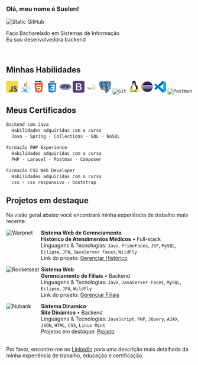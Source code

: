 
### Olá, meu nome é Suelen!

<img src="https://img.shields.io/static/v1?label=Overview&message=suelenmedinape&color=f8efd4&style=for-the-badge&logo=GitHub" alt="Static GitHub">

<p>Faço Bacharelado em Sistemas de Informação<br/> Eu sou desenvolvedora backend</p>  

<br/>
  
## Minhas Habilidades

<code><img height="32" src="https://raw.githubusercontent.com/github/explore/80688e429a7d4ef2fca1e82350fe8e3517d3494d/topics/javascript/javascript.png" alt="Javascript"/></code>
<code><img height="32" src="https://raw.githubusercontent.com/devicons/devicon/master/icons/java/java-original.svg" alt="Java"/></code>
<code><img height="32" src="https://raw.githubusercontent.com/github/explore/80688e429a7d4ef2fca1e82350fe8e3517d3494d/topics/html/html.png" alt="HTML5"/></code>
<code><img height="32" src="https://raw.githubusercontent.com/github/explore/80688e429a7d4ef2fca1e82350fe8e3517d3494d/topics/css/css.png" alt="CSS"/></code>
<code><img height="32" src="https://raw.githubusercontent.com/github/explore/80688e429a7d4ef2fca1e82350fe8e3517d3494d/topics/php/php.png" alt="PHP"/></code>
<code><img height="32" src="https://raw.githubusercontent.com/github/explore/80688e429a7d4ef2fca1e82350fe8e3517d3494d/topics/bootstrap/bootstrap.png" alt="Bootstrap"/></code>
<code><img height="32" src="https://raw.githubusercontent.com/github/explore/80688e429a7d4ef2fca1e82350fe8e3517d3494d/topics/mysql/mysql.png" alt="MySQL"/></code>
<code><img height="32" src="https://raw.githubusercontent.com/github/explore/80688e429a7d4ef2fca1e82350fe8e3517d3494d/topics/postgresql/postgresql.png" alt="PostegreSQL"/></code>
<code><img height="32" src="https://www.vectorlogo.zone/logos/git-scm/git-scm-icon.svg" alt="Git"/></code>
<code><img height="32" src="https://raw.githubusercontent.com/devicons/devicon/master/icons/linux/linux-original.svg" alt="Linux"/></code>
<code><img height="32" src="https://raw.githubusercontent.com/devicons/devicon/master/icons/eclipse/eclipse-original.svg" alt="Eclipse"/></code>
<code><img height="32" src="https://raw.githubusercontent.com/devicons/devicon/master/icons/vscode/vscode-original.svg" alt="VS Code"/></code>
<code><img height="32" src="https://www.vectorlogo.zone/logos/getpostman/getpostman-icon.svg" alt="Postman"/></code>

## Meus Certificados 
```
Backend com Java 
  Habilidades adquiridas com o curso
  Java - Spring - Collections - SQL - NoSQL
```
```
Formação PHP Experience   
  Habilidades adquiridas com o curso
  PHP - Laravel - Postman - Composer
```
```
Formação CSS Web Developer  
  Habilidades adquiridas com o curso
  css - css responsivo - bootstrap
``` 

## Projetos em destaque

Na visão geral abaixo você encontrará minha experiência de trabalho mais recente:

[<img align="left" height="94px" width="94px" alt="Warpnet" src="https://media.istockphoto.com/id/1319031310/pt/foto/doctor-writing-a-medical-prescription.jpg?s=2048x2048&w=is&k=20&c=QYA3MG66k6bTSGUY3QTJq1vWnR_3eCNl2qGajHWqu00="/>](https://www.spacex.com/)

**Sistema Web de Gerenciamento** \
**Histórico de Atendimentos Médicos** • Full-stack \
Linguagens & Tecnologias: `Java`, `PrimeFaces`, `JSF`, `MySQL`, `Eclipse`, `JPA`, `JavaServer Faces`, `WildFly`\
Link do projeto: [Gerenciar Histórico](https://github.com/suelenmedinape/projeto-JSF-gerenciar-historico)
<br/>

[<img align="left" height="94px" width="94px" alt="Rocketseat" src="https://media.istockphoto.com/id/517374252/pt/foto/edif%C3%ADcio-de-escrit%C3%B3rios-de-neg%C3%B3cios-em-londres-inglaterra.jpg?s=612x612&w=is&k=20&c=6A2RhVRA8tTw90_Thm59MlwKyRJYEIK_9MZ7FIIM0PE="/>](https://rocketseat.com.br/)

**Sistema Web** \
**Gerenciamento de Filiais** • Backend \
Linguagens & Tecnologias: `Java`, `JavaServer Faces`, `MySQL`, `Eclipse`, `JPA`, `WildFly`\
Link do projeto: [Gerenciar Filiais](https://github.com/suelenmedinape/projeto-JSF)
<br/>

[<img align="left" height="94px" width="94px" alt="Nubank" src="https://media.istockphoto.com/id/1136302538/pt/vetorial/thunder-electricity-power-icon.jpg?s=612x612&w=is&k=20&c=G3stlUMj3Oru20RLAl6EeRYIP8J90wtb6JYYdHIRUqI="/>](https://nubank.com.br/)

**Sistema Dinamico** \
**Site Dinámico** • Backend \
Linguagens & Tecnologias: `JavaScript`, `PHP`, `JQuery`, `AJAX`, `JSON`, `HTML`, `CSS`, `Linux Mint` \
Projetos em destaque: [Projeto](https://github.com/suelenmedinape/dinamyc-project)
<br/>
<br/>

Por favor, encontre-me no [LinkedIn](https://www.linkedin.com/in/suelen-medina-aa57872a3/) para uma descrição mais detalhada da minha experiência de trabalho, educação e certificação.
